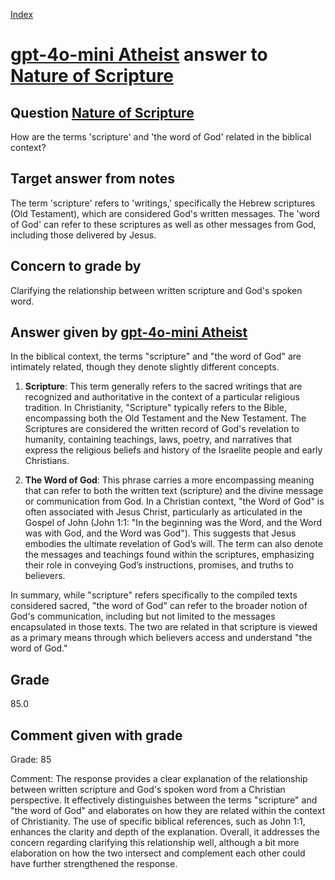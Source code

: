 
[Index](../../index.md)
# [gpt-4o-mini Atheist](../../answering_models/gpt-4o-mini_Atheist.md) answer to [Nature of Scripture](../../questions/Nature_of_Scripture.md)

## Question [Nature of Scripture](../../questions/Nature_of_Scripture.md)
How are the terms 'scripture' and 'the word of God' related in the biblical context?

## Target answer from notes
The term 'scripture' refers to 'writings,' specifically the Hebrew scriptures (Old Testament), which are considered God's written messages. The 'word of God' can refer to these scriptures as well as other messages from God, including those delivered by Jesus.

## Concern to grade by
Clarifying the relationship between written scripture and God's spoken word.

## Answer given by [gpt-4o-mini Atheist](../../answering_models/gpt-4o-mini_Atheist.md)
In the biblical context, the terms "scripture" and "the word of God" are intimately related, though they denote slightly different concepts.

1. **Scripture**: This term generally refers to the sacred writings that are recognized and authoritative in the context of a particular religious tradition. In Christianity, "Scripture" typically refers to the Bible, encompassing both the Old Testament and the New Testament. The Scriptures are considered the written record of God's revelation to humanity, containing teachings, laws, poetry, and narratives that express the religious beliefs and history of the Israelite people and early Christians.

2. **The Word of God**: This phrase carries a more encompassing meaning that can refer to both the written text (scripture) and the divine message or communication from God. In a Christian context, "the Word of God" is often associated with Jesus Christ, particularly as articulated in the Gospel of John (John 1:1: "In the beginning was the Word, and the Word was with God, and the Word was God"). This suggests that Jesus embodies the ultimate revelation of God’s will. The term can also denote the messages and teachings found within the scriptures, emphasizing their role in conveying God’s instructions, promises, and truths to believers.

In summary, while "scripture" refers specifically to the compiled texts considered sacred, "the word of God" can refer to the broader notion of God's communication, including but not limited to the messages encapsulated in those texts. The two are related in that scripture is viewed as a primary means through which believers access and understand "the word of God."

## Grade
85.0

## Comment given with grade
Grade: 85

Comment: The response provides a clear explanation of the relationship between written scripture and God's spoken word from a Christian perspective. It effectively distinguishes between the terms "scripture" and "the word of God" and elaborates on how they are related within the context of Christianity. The use of specific biblical references, such as John 1:1, enhances the clarity and depth of the explanation. Overall, it addresses the concern regarding clarifying this relationship well, although a bit more elaboration on how the two intersect and complement each other could have further strengthened the response.
